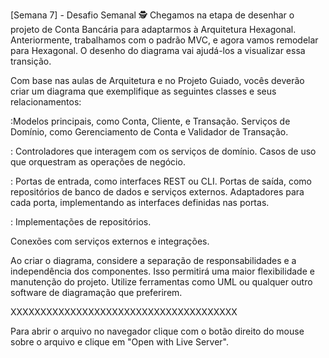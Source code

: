 [Semana 7] - Desafio Semanal 🕵️
Chegamos na etapa de desenhar o projeto de Conta Bancária para adaptarmos à Arquitetura Hexagonal. Anteriormente, trabalhamos com o padrão MVC, e agora vamos remodelar para Hexagonal. O desenho do diagrama vai ajudá-los a visualizar essa transição.

Com base nas aulas de Arquitetura e no Projeto Guiado, vocês deverão criar um diagrama que exemplifique as seguintes classes e seus relacionamentos:

:Modelos principais, como Conta, Cliente, e Transação.
Serviços de Domínio, como Gerenciamento de Conta e Validador de Transação.

:
Controladores que interagem com os serviços de domínio.
Casos de uso que orquestram as operações de negócio.

:
Portas de entrada, como interfaces REST ou CLI.
Portas de saída, como repositórios de banco de dados e serviços externos.
Adaptadores para cada porta, implementando as interfaces definidas nas portas.

:
Implementações de repositórios.

Conexões com serviços externos e integrações.

Ao criar o diagrama, considere a separação de responsabilidades e a independência dos componentes. Isso permitirá uma maior flexibilidade e manutenção do projeto. Utilize ferramentas como UML ou qualquer outro software de diagramação que preferirem.


XXXXXXXXXXXXXXXXXXXXXXXXXXXXXXXXXXXXXX

Para abrir o arquivo no navegador clique com o botão direito do mouse sobre o arquivo e clique em "Open with Live Server".